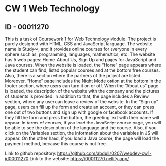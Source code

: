 # CW 1 Web Technology

## ID - 00011270

This is a task of Coursework 1 for Web Technology Module. The project is purely designed with HTML, CSS and JavaScript language. The website name is Study∞, and it provides online courses for everyone in every sphere such as, programming, languages, mathematics, etc. The website has 5 web pages: Home, About Us, Sign Up and pages for JavaScript and Java courses. When the website is loaded, the “Home” page appears where the student can find, listed popular courses and at the bottom free courses. Also, there is a section where the partners of the project are listed. Moreover, “Home” page includes the Night Mode option at the bottom in the footer section, where users can turn it on or off. When the “About us” page is loaded, the description of the website with the company and the pictures of students is provided. In addition to that, the page includes a Review section, where any user can leave a review of the website. In the “Sign up” page, users can fill up the form and create an account, or they can press one out of two buttons and sign up with google or facebook accounts. If they fill the form and press the button, the greeting text with their name will appear. In terms of courses, if you load the JavaScript course page, you will be able to see the description of the language and the course. Also, if you click on the Variables section, the information about the variables in JS will appear. On the other hand, if you load a Java course, the page will load the payment method, because this course is not free.


Link to github repository: https://github.com/abdulla0207/webdev-cw1-id00011270 
Link to the website: https://00011270.netlify.app/